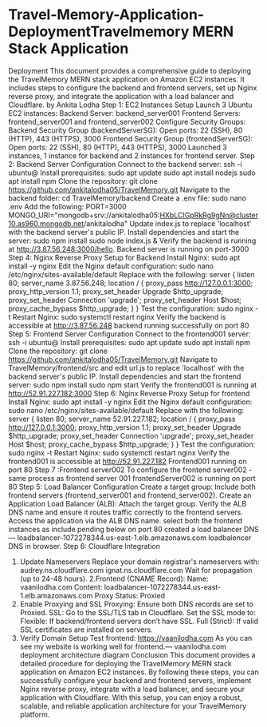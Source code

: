 # Travel-Memory-Application-DeploymentTravelmemory MERN Stack Application
Deployment
This document provides a comprehensive guide to deploying the TravelMemory MERN stack application on Amazon
EC2 instances. It includes steps to configure the backend and frontend servers, set up Nginx reverse proxy, and
integrate the application with a load balancer and Cloudflare.
by Ankita Lodha
Step 1: EC2 Instances Setup
Launch 3 Ubuntu EC2 instances:
Backend Server: backend_server001
Frontend Servers: frontend_server001 and frontend_server002
Configure Security Groups:
Backend Security Group (backendServerSG):
Open ports: 22 (SSH), 80 (HTTP), 443 (HTTPS), 3000
Frontend Security Group (frontendServerSG):
Open ports: 22 (SSH), 80 (HTTP), 443 (HTTPS), 3000
Launched 3 instances, 1 instance for backend and 2 instances for frontend server.
Step 2: Backend Server Configuration
Connect to the backend server: ssh -i ubuntu@
Install prerequisites:
sudo apt update
sudo apt install nodejs
sudo apt install npm
Clone the repository:
git clone https://github.com/ankitalodha05/TravelMemory.git
Navigate to the backend folder: cd TravelMemory/backend
Create a .env file:
sudo nano .env
Add the following:
PORT=3000
MONGO_URI="mongodb+srv://ankitalodha05:HXbLCIGpRkRg9gNn@cluster10.as960.mongodb.net/ankitalodha"
Update index.js to replace 'localhost' with the backend server's public IP.
Install dependencies and start the server:
sudo npm install
sudo node index.js &
Verify the backend is running at http://3.87.56.248:3000/hello.
Backend server is running on port-3000
Step 4: Nginx Reverse Proxy Setup for Backend
Install Nginx:
sudo apt install -y nginx
Edit the Nginx default configuration:
sudo nano /etc/nginx/sites-available/default
Replace with the following:
server {
 listen 80;
 server_name 3.87.56.248;
 location / {
 proxy_pass http://127.0.0.1:3000;
 proxy_http_version 1.1;
 proxy_set_header Upgrade $http_upgrade;
 proxy_set_header Connection 'upgrade';
 proxy_set_header Host $host;
 proxy_cache_bypass $http_upgrade;
 }
}
Test the configuration:
sudo nginx -t
Restart Nginx:
sudo systemctl restart nginx
Verify the backend is accessible at http://3.87.56.248
backend running successfully on port 80
Step 5: Frontend Server Configuration
Connect to the frontend001 server: ssh -i ubuntu@
Install prerequisites:
sudo apt update
sudo apt install npm
Clone the repository:
git clone https://github.com/ankitalodha05/TravelMemory.git
Navigate to TravelMemory/frontend/src and edit url.js to replace 'localhost' with the backend server's public IP.
Install dependencies and start the frontend server:
sudo npm install
sudo npm start
Verify the frontend001 is running at http://52.91.227.182:3000
Step 6: Nginx Reverse Proxy Setup for frontend
Install Nginx:
sudo apt install -y nginx
Edit the Nginx default configuration:
sudo nano /etc/nginx/sites-available/default
Replace with the following:
server {
 listen 80;
 server_name 52.91.227.182;
 location / {
 proxy_pass http://127.0.0.1:3000;
 proxy_http_version 1.1;
 proxy_set_header Upgrade $http_upgrade;
 proxy_set_header Connection 'upgrade';
 proxy_set_header Host $host;
 proxy_cache_bypass $http_upgrade;
 }
}
Test the configuration:
sudo nginx -t
Restart Nginx:
sudo systemctl restart nginx
Verify the frontend001 is accessible at http://52.91.227.182
Frontend001 running on port 80
Step 7 :Frontend server002
To configure the frontend server002 - same
process as frontend server 001
frontendServer002 is running on port 80
Step 5: Load Balancer Configuration
Create a target group:
Include both frontend servers (frontend_server001 and frontend_server002).
Create an Application Load Balancer (ALB):
Attach the target group.
Verify the ALB DNS name and ensure it routes traffic correctly to the frontend servers.
Access the application via the ALB DNS name.
select both the frontend instances as include pending below on port 80
created a load balancer
DNS — loadbalancer-1072278344.us-east-1.elb.amazonaws.com
loadbalencer DNS in browser.
Step 6: Cloudflare Integration
1. Update Nameservers
Replace your domain registrar's nameservers with:
audrey.ns.cloudflare.com
ignat.ns.cloudflare.com
Wait for propagation (up to 24-48 hours).
2.Frontend (CNAME Record):
Name: vaanilodha.com
Content: loadbalancer-1072278344.us-east-1.elb.amazonaws.com
Proxy Status: Proxied
3. Enable Proxying and SSL
Proxying: Ensure both DNS records are set to Proxied.
SSL:
Go to the SSL/TLS tab in Cloudflare.
Set the SSL mode to:
Flexible: If backend/frontend servers donʼt have SSL.
Full (Strict): If valid SSL certificates are installed on servers.
4. Verify Domain Setup
Test frontend: https://vaanilodha.com
As you can see my website is working well for frontend.— vaanilodha.com
deployment architecture diagram
Conclusion
This document provides a detailed procedure for deploying the
TravelMemory MERN stack application on Amazon EC2 instances. By
following these steps, you can successfully configure your backend and
frontend servers, implement Nginx reverse proxy, integrate with a load
balancer, and secure your application with Cloudflare. With this setup, you
can enjoy a robust, scalable, and reliable application architecture for your
TravelMemory platform.
